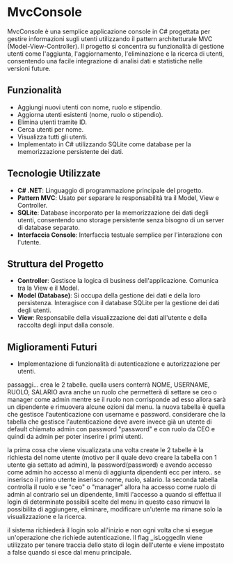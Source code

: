# MvcConsole

MvcConsole è una semplice applicazione console in C# progettata per gestire informazioni sugli utenti utilizzando il pattern architetturale MVC (Model-View-Controller). Il progetto si concentra su funzionalità di gestione utenti come l'aggiunta, l'aggiornamento, l'eliminazione e la ricerca di utenti, consentendo una facile integrazione di analisi dati e statistiche nelle versioni future.

## Funzionalità

- Aggiungi nuovi utenti con nome, ruolo e stipendio.
- Aggiorna utenti esistenti (nome, ruolo o stipendio).
- Elimina utenti tramite ID.
- Cerca utenti per nome.
- Visualizza tutti gli utenti.
- Implementato in C# utilizzando SQLite come database per la memorizzazione persistente dei dati.

## Tecnologie Utilizzate

- **C# .NET**: Linguaggio di programmazione principale del progetto.
- **Pattern MVC**: Usato per separare le responsabilità tra il Model, View e Controller.
- **SQLite**: Database incorporato per la memorizzazione dei dati degli utenti, consentendo uno storage persistente senza bisogno di un server di database separato.
- **Interfaccia Console**: Interfaccia testuale semplice per l'interazione con l'utente.

## Struttura del Progetto

- **Controller**: Gestisce la logica di business dell'applicazione. Comunica tra la View e il Model.
- **Model (Database)**: Si occupa della gestione dei dati e della loro persistenza. Interagisce con il database SQLite per la gestione dei dati degli utenti.
- **View**: Responsabile della visualizzazione dei dati all'utente e della raccolta degli input dalla console.

## Miglioramenti Futuri

- Implementazione di funzionalità di autenticazione e autorizzazione per utenti.

passaggi...
crea le 2 tabelle.
quella users conterrà NOME, USERNAME, RUOLO, SALARIO  avra anche un ruolo che permetterà di settare se ceo o manager come admin mentre se il ruolo non corrisponde ad esso allora sarà un dipendente e rimuovera alcune ozioni dal menu.
la nuova tabella è quella che gestisce l'autenticazione con username e password.
considerare che la tabella che gestisce l'autenticazione deve avere invece già un utente di default chiamato admin con password "password" e con ruolo da CEO e quindi da admin per poter inserire i primi utenti.

la prima cosa che viene visualizzata una volta create le 2 tabelle è la richiesta del nome utente (motivo per il quale devo creare la tabella con 1 utente gia settato ad admin), la password(password) e avendo accesso come admin ho accesso al menù di aggiunta dipendenti ecc per intero.. se inserisco il primo utente inserisco nome, ruolo, salario. la seconda tabella controlla il ruolo e se "ceo" o "manager" allora ha accesso come ruolo di admin al contrario sei un dipendente, limiti l'accesso a quando si effettua il login di determinate possibili scelte del menu in questo caso rimuovi la possibilita di aggiungere, eliminare, modificare un'utente ma rimane solo la visualizzazione e la ricerca.

il sistema richiederà il login solo all'inizio e non ogni volta che si esegue un'operazione che richiede autenticazione. Il flag \_isLoggedIn viene utilizzato per tenere traccia dello stato di login dell'utente e viene impostato a false quando si esce dal menu principale.
